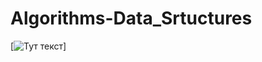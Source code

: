 # Algorithms-Data_Srtuctures

[![Тут текст]([(https://disk.yandex.ru/i/RLMEvmyz4BYp6A)](https://disk.yandex.ru/client/disk?idApp=client&dialog=slider&idDialog=%2Fdisk%2F%D0%A1%D0%BD%D0%B8%D0%BC%D0%BE%D0%BA%20%D1%8D%D0%BA%D1%80%D0%B0%D0%BD%D0%B0%202023-06-29%20%D0%B2%2018.13.37.png)https://disk.yandex.ru/client/disk?idApp=client&dialog=slider&idDialog=%2Fdisk%2F%D0%A1%D0%BD%D0%B8%D0%BC%D0%BE%D0%BA%20%D1%8D%D0%BA%D1%80%D0%B0%D0%BD%D0%B0%202023-06-29%20%D0%B2%2018.13.37.png)]
